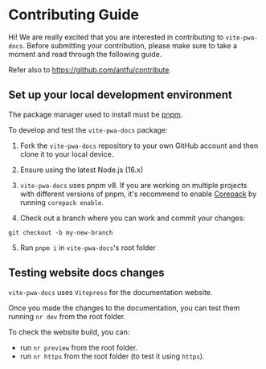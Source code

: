 # Contributing Guide

Hi! We are really excited that you are interested in contributing to `vite-pwa-docs`. Before submitting your contribution, please make sure to take a moment and read through the following guide.

Refer also to https://github.com/antfu/contribute.

## Set up your local development environment

The package manager used to install must be [pnpm](https://pnpm.io/).

To develop and test the `vite-pwa-docs` package:

1. Fork the `vite-pwa-docs` repository to your own GitHub account and then clone it to your local device.

2. Ensure using the latest Node.js (16.x)

3. `vite-pwa-docs` uses pnpm v8. If you are working on multiple projects with different versions of pnpm, it's recommend to enable [Corepack](https://github.com/nodejs/corepack) by running `corepack enable`.

4. Check out a branch where you can work and commit your changes:
```shell
git checkout -b my-new-branch
```

5. Run `pnpm i` in `vite-pwa-docs`'s root folder

## Testing website docs changes

`vite-pwa-docs` uses `Vitepress` for the documentation website. 

Once you made the changes to the documentation, you can test them running `nr dev` from the root folder.

To check the website build, you can:
- run `nr preview` from the root folder.
- run `nr https` from the root folder (to test it using `https`).
